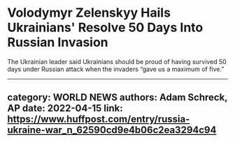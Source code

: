 # Volodymyr Zelenskyy Hails Ukrainians' Resolve 50 Days Into Russian Invasion

The Ukrainian leader said Ukrainians should be proud of having survived 50 days under Russian attack when the invaders “gave us a maximum of five.”

---
category: WORLD NEWS
authors: Adam Schreck, AP
date: 2022-04-15
link: https://www.huffpost.com/entry/russia-ukraine-war_n_62590cd9e4b06c2ea3294c94
---
